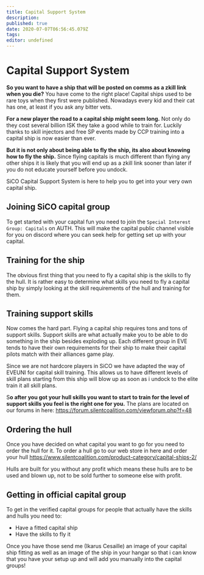```yaml
---
title: Capital Support System
description: 
published: true
date: 2020-07-07T06:56:45.079Z
tags: 
editor: undefined
---
```


# Capital Support System
**So you want to have a ship that will be posted on comms as a zkill link when you die?** You have come to the right place! Capital ships used to be rare toys when they first were published. Nowadays every kid and their cat has one, at least if you ask any bitter vets.

**For a new player the road to a capital ship might seem long.** Not only do they cost several billion ISK they take a good while to train for. Luckily thanks to skill injectors and free SP events made by CCP training into a capital ship is now easier than ever.

**But it is not only about being able to fly the ship, its also about knowing how to fly the ship.** Since flying capitals is much different than flying any other ships it is likely that you will end up as a zkill link sooner than later if you do not educate yourself before you undock.

SiCO Capital Support System is here to help you to get into your very own capital ship.

## Joining SiCO capital group
To get started with your capital fun you need to join the `Special Interest Group: Capitals` on AUTH. This will make the capital public channel visible for you on discord where you can seek help for getting set up with your capital.

## Training for the ship
The obvious first thing that you need to fly a capital ship is the skills to fly the hull. It is rather easy to determine what skills you need to fly a capital ship by simply looking at the skill requirements of the hull and training for them.

## Training support skills
Now comes the hard part. Flying a capital ship requires tons and tons of support skills. Support skills are what actually make you to be able to do something in the ship besides exploding up. Each different group in EVE tends to have their own requirements for their ship to make their capital pilots match with their alliances game play. 

Since we are not hardcore players in SiCO we have adapted the way of EVEUNI for capital skill training. This allows us to have different levels of skill plans starting from this ship will blow up as soon as i undock to the elite train it all skill plans.

S**o after you got your hull skills you want to start to train for the level of support skills you feel is the right one for you.** The plans are located on our forums in here: https://forum.silentcoalition.com/viewforum.php?f=48

## Ordering the hull
Once you have decided on what capital you want to go for you need to order the hull for it. To order a hull go to our web store in here and order your hull https://www.silentcoalition.com/product-category/capital-ships-2/

Hulls are built for you without any profit which means these hulls are to be used and blown up, not to be sold further to someone else with profit.

## Getting in official capital group
To get in the verified capital groups for people that actually have the skills and hulls you need to:
- Have a fitted capital ship
- Have the skills to fly it

Once you have those send me (Ikarus Cesaille) an image of your capital ship fitting as well as an image of the ship in your hangar so that i can know that you have your setup up and will add you manually into the capital groups!